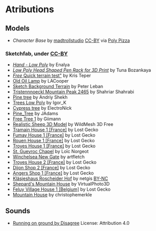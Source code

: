 # Atributions

## Models

- *Character Base* by [madtrollstudio](https://poly.pizza/u/madtrollstudio) [CC-BY](https://creativecommons.org/licenses/by/3.0/) via [Poly Pizza](https://poly.pizza/m/qbDLeTtb8K)

### Sketchfab, under [CC-BY](http://creativecommons.org/licenses/by/4.0/)

- [*Hand - Low Poly*](https://skfb.ly/6S7Vq) by Enalya
- [*Low Poly Head Shaped Pen Rack for 3D Print*](https://skfb.ly/6UB7V) by Tuna Bozankaya
- [*Free* Quick terrain test"](https://skfb.ly/DXJZ) by Kris Teper
- [Old Oil Lamp](https://skfb.ly/6WVIo) by LACooper
- [Sketch Background Terrain](https://skfb.ly/6uOMX) by Peter Leban
- [Tristennnoeckl Mountain Peak 2465](https://skfb.ly/6TUZv) by Shahriar Shahrabi
- [Pine tree](https://skfb.ly/6VKKJ) by Andriy Shekh
- [Trees Low Poly](https://skfb.ly/6YpAS) by Igor_K
- [Cypress tree](https://skfb.ly/6U9rz) by ElectroNick
- [Pine_Tree](https://skfb.ly/oHxEX) by JAdams
- [Free Tree 1](https://skfb.ly/6SUAC) by Giimann
- [Realistic Sheep 3D Model](https://skfb.ly/pvzNw) by WildMesh 3D Free
- [Tramain House 1 \[France\]](https://skfb.ly/6WTWW) by Lost Gecko
- [Fumay House 1 \[France\]](https://skfb.ly/6RYXT) by Lost Gecko
- [Rouen House 1 \[France\]](https://skfb.ly/6Cyn8) by Lost Gecko
- [Troyes House 1 \[France\]](https://skfb.ly/6B6yz) by Lost Gecko
- [St. Guevroc Chapel](https://skfb.ly/6SQqK) by Loïc Norgeot
- [Winchelsea New Gate](https://skfb.ly/o9IuN) by artfletch
- [Troyes House 2 \[France\]](https://skfb.ly/6WWEr) by Lost Gecko
- [Dijon Shop 2 \[France\]](https://skfb.ly/6C7OK) by Lost Gecko
- [Angers Shop 1 \[France\]](https://skfb.ly/6WW66) by Lost Gecko
- [Kläsjeshaus Roscheider Hof](https://skfb.ly/oRKSM) by netgis [BY-NC](https://creativecommons.org/licenses/by-nc/4.0/deed.fr)
- [Shepard's Mountain House](https://skfb.ly/pwrtP) by VirtualPhoto3D
- [Feluy Village House 1 \[Belgium\]](https://skfb.ly/6SKN7) by Lost Gecko
- [Mountain House](https://skfb.ly/6ZYx9) by christophemerkle

## Sounds

- [Running on ground by Disagree](https://freesound.org/s/433725/) License: Attribution 4.0
